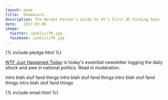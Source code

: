 ```yaml
---
layout: page
title:  Obamacare.
description: The Normal Person's Guide to 45’s First 45 Fucking Days
date:   2017-03-05
image:
  twitter: /public/TK.jpg
  facebook: /public/TK.jpg
---
```

 <!-- Pledge Drive -->
 {% include pledge.html %}
 
<p class="lead"><a href="{{ site.baseurl }}/">WTF Just Happened Today</a> is today's essential newsletter logging the daily shock and awe in national politics. Read in moderation.</p>

intro blah stuf fand things intro blah stuf fand things intro blah stuf fand things  intro blah stuf fand things 

<!-- MailChimp -->
{% include email.html %}